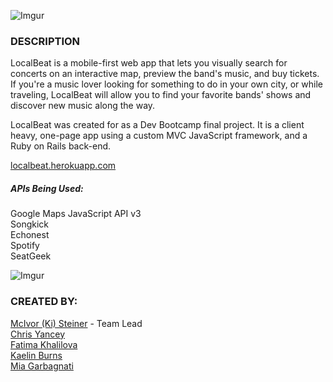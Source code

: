 ![Imgur](http://i.imgur.com/3LCVrWi.png)
  
### DESCRIPTION
LocalBeat is a mobile-first web app that lets you visually search for concerts on an interactive map, preview the band's music, and buy tickets. If you're a music lover looking for something to do in your own city, or while traveling, LocalBeat will allow you to find your favorite bands' shows and discover new music along the way.

LocalBeat was created for as a Dev Bootcamp final project.  It is a client heavy, one-page app using a custom MVC JavaScript framework, and a Ruby on Rails back-end.

<a href="http://localbeat.herokuapp.com/" target="_blank">localbeat.herokuapp.com</a>

##### APIs Being Used:
Google Maps JavaScript API v3  
Songkick  
Echonest  
Spotify  
SeatGeek 

![Imgur](http://i.imgur.com/8i6HhEK.png)

### CREATED BY:
<a href="https://github.com/mcivorsteiner" target="_blank">McIvor (Ki) Steiner</a> - Team Lead  
<a href="https://github.com/cyancey" target="_blank">Chris Yancey</a>  
<a href="https://github.com/timoshka88" target="_blank">Fatima Khalilova</a>   
<a href="https://github.com/kaelinbu" target="_blank">Kaelin Burns</a>  
<a href="https://github.com/fgarbagnati" target="_blank">Mia Garbagnati</a>  
 
